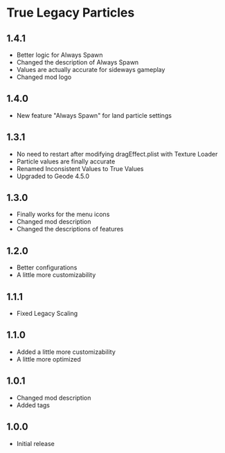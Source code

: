 # True Legacy Particles

## 1.4.1
- Better logic for Always Spawn
- Changed the description of Always Spawn
- Values are actually accurate for sideways gameplay
- Changed mod logo

## 1.4.0
- New feature "Always Spawn" for land particle settings

## 1.3.1
- No need to restart after modifying dragEffect.plist with Texture Loader
- Particle values are finally accurate
- Renamed Inconsistent Values to True Values
- Upgraded to Geode 4.5.0

## 1.3.0
- Finally works for the menu icons
- Changed mod description
- Changed the descriptions of features

## 1.2.0
- Better configurations
- A little more customizability

## 1.1.1
- Fixed Legacy Scaling

## 1.1.0
- Added a little more customizability
- A little more optimized

## 1.0.1
- Changed mod description
- Added tags

## 1.0.0
- Initial release
